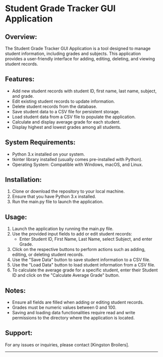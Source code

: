 # Student Grade Tracker GUI Application

## Overview:
The Student Grade Tracker GUI Application is a tool designed to manage student information, including grades and subjects. This application provides a user-friendly interface for adding, editing, deleting, and viewing student records.

## Features:
- Add new student records with student ID, first name, last name, subject, and grade.
- Edit existing student records to update information.
- Delete student records from the database.
- Save student data to a CSV file for persistent storage.
- Load student data from a CSV file to populate the application.
- Calculate and display average grade for each student.
- Display highest and lowest grades among all students.

## System Requirements:
- Python 3.x installed on your system.
- tkinter library installed (usually comes pre-installed with Python).
- Operating System: Compatible with Windows, macOS, and Linux.

## Installation:
1. Clone or download the repository to your local machine.
2. Ensure that you have Python 3.x installed.
3. Run the main.py file to launch the application.

## Usage:
1. Launch the application by running the main.py file.
2. Use the provided input fields to add or edit student records:
   - Enter Student ID, First Name, Last Name, select Subject, and enter Grade.
3. Click on the respective buttons to perform actions such as adding, editing, or deleting student records.
4. Use the "Save Data" button to save student information to a CSV file.
5. Use the "Load Data" button to load student information from a CSV file.
6. To calculate the average grade for a specific student, enter their Student ID and click on the "Calculate Average Grade" button.

## Notes:
- Ensure all fields are filled when adding or editing student records.
- Grades must be numeric values between 0 and 100.
- Saving and loading data functionalities require read and write permissions to the directory where the application is located.

## Support:
For any issues or inquiries, please contact [Kingston Broilers].

---
